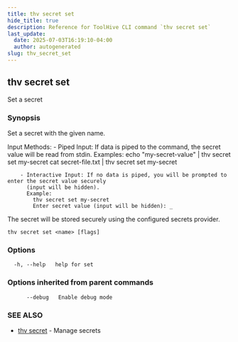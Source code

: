 ```yaml
---
title: thv secret set
hide_title: true
description: Reference for ToolHive CLI command `thv secret set`
last_update:
  date: 2025-07-03T16:19:10-04:00
  author: autogenerated
slug: thv_secret_set
---
```


## thv secret set

Set a secret

### Synopsis

Set a secret with the given name.

Input Methods:
		- Piped Input: If data is piped to the command, the secret value will be read from stdin.
		  Examples:
		    echo "my-secret-value" | thv secret set my-secret
		    cat secret-file.txt | thv secret set my-secret
		
		- Interactive Input: If no data is piped, you will be prompted to enter the secret value securely
		  (input will be hidden).
		  Example:
		    thv secret set my-secret
		    Enter secret value (input will be hidden): _

The secret will be stored securely using the configured secrets provider.

```
thv secret set <name> [flags]
```

### Options

```
  -h, --help   help for set
```

### Options inherited from parent commands

```
      --debug   Enable debug mode
```

### SEE ALSO

* [thv secret](thv_secret.md)	 - Manage secrets

